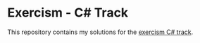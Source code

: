 # Exercism - C# Track
This repository contains my solutions for the [exercism C# track](https://exercism.org/tracks/csharp).
